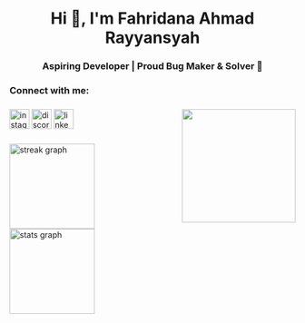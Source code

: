 <h1 align="center">Hi 👋, I'm Fahridana Ahmad Rayyansyah</h1>
<h3 align="center">Aspiring Developer | Proud Bug Maker & Solver 🐛</h3>


###

<h3 align="left">Connect with me:</h3>
<p align="left">
</p>

###

<img align="right" height="200" src="https://i.pinimg.com/736x/6e/a8/eb/6ea8eb171444c0e2cca44fe40c301f91.jpg"  />

###

<div align="left">
  <img src="https://img.shields.io/static/v1?message=Instagram&logo=instagram&label=&color=E4405F&logoColor=white&labelColor=&style=for-the-badge" height="35" alt="instagram logo"  />
  <img src="https://img.shields.io/static/v1?message=Discord&logo=discord&label=&color=7289DA&logoColor=white&labelColor=&style=for-the-badge" height="35" alt="discord logo"  />
  <img src="https://img.shields.io/static/v1?message=LinkedIn&logo=linkedin&label=&color=0077B5&logoColor=white&labelColor=&style=for-the-badge" height="35" alt="linkedin logo"  />
</div>

###

<div align="left">
  <img src="https://streak-stats.demolab.com?user=Fahridanaa&locale=en&mode=daily&theme=dracula&hide_border=false&border_radius=5" height="150" alt="streak graph"  />
  <img src="https://github-readme-stats.vercel.app/api?username=Fahridanaa&hide_title=false&hide_rank=false&show_icons=true&include_all_commits=true&count_private=true&disable_animations=false&theme=dracula&locale=en&hide_border=false" height="150" alt="stats graph"  />
</div>

###

